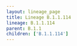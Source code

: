 ```yaml
---
layout: lineage_page
title: Lineage B.1.1.114
lineage: B.1.1.114
parent: B.1.1
children: ['B.1.1.114']
---
```

